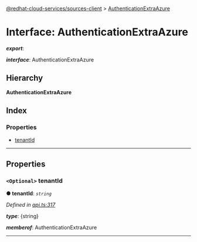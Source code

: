 [@redhat-cloud-services/sources-client](../README.md) > [AuthenticationExtraAzure](../interfaces/authenticationextraazure.md)

# Interface: AuthenticationExtraAzure

*__export__*: 

*__interface__*: AuthenticationExtraAzure

## Hierarchy

**AuthenticationExtraAzure**

## Index

### Properties

* [tenantId](authenticationextraazure.md#tenantid)

---

## Properties

<a id="tenantid"></a>

### `<Optional>` tenantId

**● tenantId**: *`string`*

*Defined in [api.ts:317](https://github.com/RedHatInsights/javascript-clients/blob/master/packages/sources/api.ts#L317)*

*__type__*: {string}

*__memberof__*: AuthenticationExtraAzure

___

